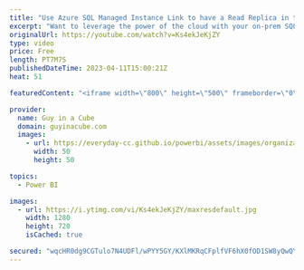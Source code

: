 ```yaml
---
title: "Use Azure SQL Managed Instance Link to have a Read Replica in the cloud!"
excerpt: "Want to leverage the power of the cloud with your on-prem SQL Server? Azure SQL Managed Instance may be the answer for you! Dani joins us to talk about why MI Link can help bridge the two.  Azure SQL Managed Instance https://learn.microsoft.com/azure/azure-sql/managed-instance/sql-managed-instance-paas-overview?view=azuresql"
originalUrl: https://youtube.com/watch?v=Ks4ekJeKjZY
type: video
price: Free
length: PT7M7S
publishedDateTime: 2023-04-11T15:00:21Z
heat: 51

featuredContent: "<iframe width=\"800\" height=\"500\" frameborder=\"0\" src=\"https://www.youtube.com/embed/Ks4ekJeKjZY\" allow=\"accelerometer; autoplay; encrypted-media; gyroscope; picture-in-picture\" allowfullscreen></iframe>"

provider:
  name: Guy in a Cube
  domain: guyinacube.com
  images:
    - url: https://everyday-cc.github.io/powerbi/assets/images/organizations/guyinacube.com-50x50.jpg
      width: 50
      height: 50

topics:
  - Power BI

images:
  - url: https://i.ytimg.com/vi/Ks4ekJeKjZY/maxresdefault.jpg
    width: 1280
    height: 720
    isCached: true

secured: "wqcHR0dg9CGTulo7N4UDFl/wPYY5GY/KXlMKRqCFplfVF6hX0fOD1SW8yQwQY9HIvQe3CZIcs0BDYXkDQnqnidisIXqTH++lnBG08QJjE110NEcIbzUE92U3gaOghIYC5tGW8FTGsDui7aNLTiJzu4CT1XFkQHVYn3+EETuC1fIL9Q8Orgi61E58pYccbJCfWVibrjjbiwiTS54/0fphJKUsUNn1RQfzESqYS1QPh6z85ekxGOLBpPv9xsfFL6IEPKaQGnNR56qjeibGd9VmYGJiEqyeLOj1i3RhGd35GUtfzsL4UK38YtgDxAwXYvbMMgm6wr1dH9o9uKPXCG0ievhSCKNUYe23uKHkdxA7IBpwiY0WOdIwW5pyf94DZzjCz9Ft7VLpZj3McVVoejSzRsGs+CCLFCYrjS9EoC2eCqs=;wNx4iSa5V6LHn/RcHAf1GA=="
---
```


